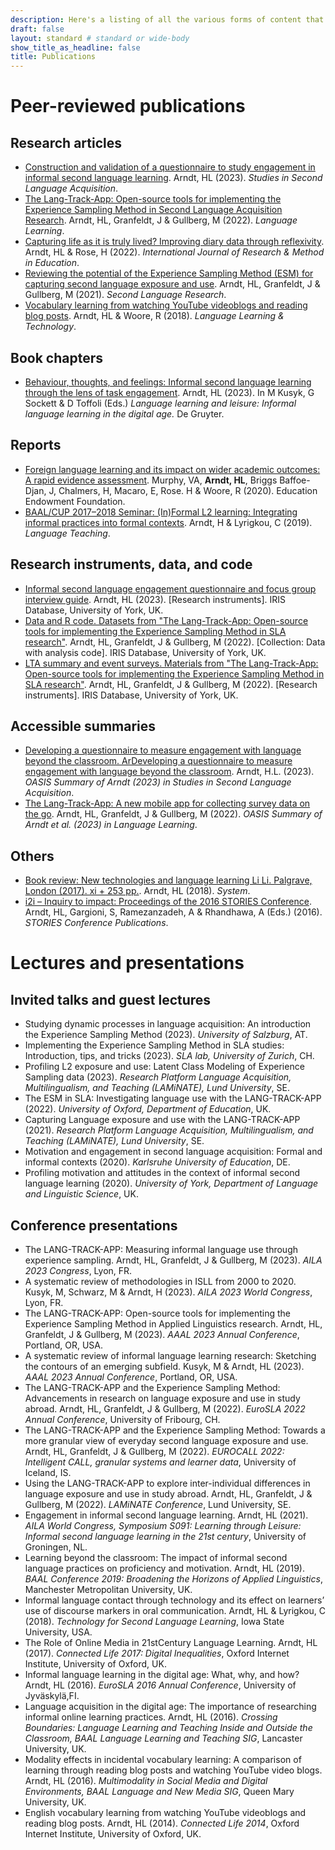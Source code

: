 ```yaml
---
description: Here's a listing of all the various forms of content that I have found useful for my learning.
draft: false
layout: standard # standard or wide-body
show_title_as_headline: false
title: Publications
---
```

# Peer-reviewed publications
## Research articles
- [Construction and validation of a questionnaire to study engagement in informal second language learning](https://www.doi.org/10.1017/S0272263122000572). Arndt, HL (2023). *Studies in Second Language Acquisition*.  
- [The Lang-Track-App: Open-source tools for implementing the Experience Sampling Method in Second Language Acquisition Research](https://onlinelibrary.wiley.com/doi/10.1111/lang.12555). Arndt, HL, Granfeldt, J & Gullberg, M (2022). *Language Learning*.  
- [Capturing life as it is truly lived? Improving diary data through reflexivity](https://www.tandfonline.com/doi/full/10.1080/1743727X.2022.2094360). Arndt, HL & Rose, H (2022). *International Journal of Research & Method in Education*.  
- [Reviewing the potential of the Experience Sampling Method (ESM) for capturing second language exposure and use](https://journals.sagepub.com/doi/10.1177/02676583211020055). Arndt, HL, Granfeldt, J & Gullberg, M (2021). *Second Language Research*. 
- [Vocabulary learning from watching YouTube videoblogs and reading blog posts](https://www.lltjournal.org/item/10125-44660/). Arndt, HL & Woore, R (2018). *Language Learning & Technology*.   

## Book chapters
- [Behaviour, thoughts, and feelings: Informal second language learning through the lens of task engagement](https://www.degruyter.com/document/doi/10.1515/9783110752441-014/html). Arndt, HL (2023). In M Kusyk, G Sockett & D Toffoli (Eds.) *Language learning and leisure: Informal language learning in the digital age.* De Gruyter.  

## Reports
- [Foreign language learning and its impact on wider academic outcomes: A rapid evidence assessment](https://educationendowmentfoundation.org.uk/education-evidence/evidence-reviews/foreign-language-learning). Murphy, VA, **Arndt, HL**, Briggs Baffoe-Djan, J, Chalmers, H, Macaro, E, Rose. H & Woore, R (2020). Education Endowment Foundation.  
- [BAAL/CUP 2017–2018 Seminar: (In)Formal L2 learning: Integrating informal practices into formal contexts](https://www.cambridge.org/core/journals/language-teaching/article/abs/baalcup-20172018-seminar/B083734EB8D501C5E9435B51AB418200). Arndt, H & Lyrigkou, C (2019). *Language Teaching*.  

## Research instruments, data, and code
- [Informal second language engagement questionnaire and focus group interview guide](https://www.iris-database.org/details/xFCKb-IxdcC). Arndt, HL (2023). [Research instruments]. IRIS Database, University of York, UK.  
- [Data and R code. Datasets from "The Lang-Track-App: Open-source tools for implementing the Experience Sampling Method in SLA research"](https://doi.org/10.48316/0t2x-s206). Arndt, HL, Granfeldt, J & Gullberg, M (2022). [Collection: Data with analysis code]. IRIS Database, University of York, UK.  
- [LTA summary and event surveys. Materials from "The Lang-Track-App: Open-source tools for implementing the Experience Sampling Method in SLA research"](https://doi.org/10.48316/d4ac-f946). Arndt, HL, Granfeldt, J & Gullberg, M (2022). [Research instruments]. IRIS Database, University of York, UK.  

## Accessible summaries
- [Developing a questionnaire to measure engagement with language beyond the classroom. ArDeveloping a questionnaire to measure engagement with language beyond the classroom](https://oasis-database.org/concern/summaries/5d86p1034?locale=en). Arndt, H.L. (2023). *OASIS Summary of Arndt (2023) in Studies in Second Language Acquisition*.  
- [The Lang-Track-App: A new mobile app for collecting survey data on the go](https://oasis-database.org/concern/summaries/4m90dw29q?locale=en). Arndt, HL, Granfeldt, J & Gullberg, M (2022).  *OASIS Summary of Arndt et al. (2023) in Language Learning*.  

## Others
- [Book review: New technologies and language learning Li Li. Palgrave, London (2017). xi + 253 pp.](https://www.sciencedirect.com/science/article/abs/pii/S0346251X18307358). Arndt, HL (2018). *System*.  
- [i2i – Inquiry to impact: Proceedings of the 2016 STORIES Conference](https://ora.ox.ac.uk/objects/uuid:59bb2e7c-7f02-4642-9500-6d1ddf20e4bb). Arndt, HL, Gargioni, S, Ramezanzadeh, A & Rhandhawa, A (Eds.) (2016). *STORIES Conference Publications*.  


# Lectures and presentations
## Invited talks and guest lectures
- Studying dynamic processes in language acquisition: An introduction the Experience Sampling Method (2023). *University of Salzburg*, AT.  
- Implementing the Experience Sampling Method in SLA studies: Introduction, tips, and tricks (2023). *SLA lab, University of Zurich*, CH.  
- Profiling L2 exposure and use: Latent Class Modeling of Experience Sampling data (2023). *Research Platform Language Acquisition, Multilingualism, and Teaching (LAMiNATE), Lund University*, SE.  
- The ESM in SLA: Investigating language use with the LANG-TRACK-APP (2022). *University of Oxford, Department of Education*, UK.  
- Capturing Language exposure and use with the LANG-TRACK-APP (2021). *Research Platform Language Acquisition, Multilingualism, and Teaching (LAMiNATE), Lund University*, SE.  
- Motivation and engagement in second language acquisition: Formal and informal contexts (2020). *Karlsruhe University of Education*, DE.  
- Profiling motivation and attitudes in the context of informal second language learning (2020). *University of York, Department of Language and Linguistic Science*, UK.  

## Conference presentations
- The LANG-TRACK-APP: Measuring informal language use through experience sampling. Arndt, HL, Granfeldt, J & Gullberg, M (2023). *AILA 2023 Congress*, Lyon, FR. 
- A systematic review of methodologies in ISLL from 2000 to 2020. Kusyk, M, Schwarz, M & Arndt, H (2023). *AILA 2023 World Congress*, Lyon, FR.  
- The LANG-TRACK-APP: Open-source tools for implementing the Experience Sampling Method in Applied Linguistics research. Arndt, HL, Granfeldt, J & Gullberg, M (2023). *AAAL 2023 Annual Conference*, Portland, OR, USA.  
- A systematic review of informal language learning research: Sketching the contours of an emerging subfield. Kusyk, M & Arndt, HL (2023). *AAAL 2023 Annual Conference*, Portland, OR, USA.  
- The LANG-TRACK-APP and the Experience Sampling Method: Advancements in research on language exposure and use in study abroad. Arndt, HL, Granfeldt, J & Gullberg, M (2022). *EuroSLA 2022 Annual Conference*, University of Fribourg, CH.  
- The LANG-TRACK-APP and the Experience Sampling Method: Towards a more granular view of everyday second language exposure and use. Arndt, HL, Granfeldt, J & Gullberg, M (2022). *EUROCALL 2022: Intelligent CALL, granular systems and learner data*, University of Iceland, IS.  
- Using the LANG-TRACK-APP to explore inter-individual differences in language exposure and use in study abroad. Arndt, HL, Granfeldt, J & Gullberg, M (2022). *LAMiNATE Conference*, Lund University, SE.  
- Engagement in informal second language learning. Arndt, HL (2021). *AILA World Congress, Symposium S091: Learning through Leisure: Informal second language learning in the 21st century*, University of Groningen, NL.  
- Learning beyond the classroom: The impact of informal second language practices on proficiency and motivation. Arndt, HL (2019). *BAAL Conference 2019: Broadening the Horizons of Applied Linguistics*, Manchester Metropolitan University, UK.  
- Informal language contact through technology and its effect on learners’ use of discourse markers in oral communication. Arndt, HL & Lyrigkou, C (2018). *Technology for Second Language Learning*, Iowa State University, USA.
- The Role of Online Media in 21stCentury Language Learning. Arndt, HL (2017). *Connected Life 2017: Digital Inequalities*, Oxford Internet Institute, University of Oxford, UK.  
- Informal language learning in the digital age: What, why, and how? Arndt, HL (2016). *EuroSLA 2016 Annual Conference*, University of Jyväskylä,FI.  
- Language acquisition in the digital age: The importance of researching informal online learning practices. Arndt, HL (2016). *Crossing Boundaries: Language Learning and Teaching Inside and Outside the Classroom, BAAL Language Learning and Teaching SIG*, Lancaster University, UK.  
- Modality effects in incidental vocabulary learning: A comparison of learning through reading blog posts and watching YouTube video blogs. Arndt, HL (2016). *Multimodality in Social Media and Digital Environments, BAAL Language and New Media SIG*, Queen Mary University, UK.  
- English vocabulary learning from watching YouTube videoblogs and reading blog posts. Arndt, HL (2014). *Connected Life 2014*, Oxford Internet Institute, University of Oxford, UK.  